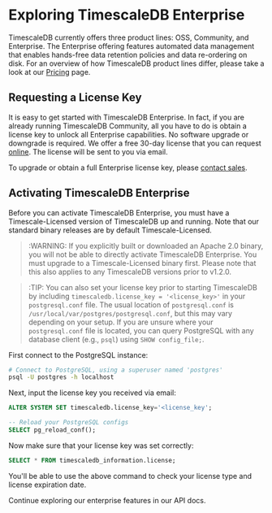# Exploring TimescaleDB Enterprise

TimescaleDB currently offers three product lines: OSS, Community, and Enterprise. 
The Enterprise offering features automated data management that enables hands-free data retention policies 
and data re-ordering on disk. For an overview of how TimescaleDB product lines differ, 
please take a look at our [Pricing][pricing] page.

## Requesting a License Key

It is easy to get started with TimescaleDB Enterprise. In fact, if you are already 
running TimescaleDB Community, all you have to do is obtain a license key to unlock 
all Enterprise capabilities. No software upgrade or downgrade is required. We offer a free 30-day license 
that you can request [online][license]. The license will be sent to you via email. 

To upgrade or obtain a full Enterprise license key, please [contact sales][contact-sales].

## Activating TimescaleDB Enterprise

Before you can activate TimescaleDB Enterprise, you must have a Timescale-Licensed version of 
TimescaleDB up and running. Note that our standard binary releases are by default Timescale-Licensed. 

>:WARNING: If you explicitly built or downloaded an Apache 2.0 binary, you will not be able to 
directly activate TimescaleDB Enterprise. You must upgrade to a Timescale-Licensed binary first. 
Please note that this also applies to any TimescaleDB versions prior to v1.2.0.

>:TIP: You can also set your license key prior to starting TimescaleDB by including 
`timescaledb.license_key = '<license_key>'` in your `postgresql.conf` file. 
The usual location of `postgresql.conf` is `/usr/local/var/postgres/postgresql.conf`, 
but this may vary depending on your setup. If you are unsure where your `postgresql.conf` file
is located, you can query PostgreSQL with any database client (e.g., `psql`)
using `SHOW config_file;`.

First connect to the PostgreSQL instance:

```bash
# Connect to PostgreSQL, using a superuser named 'postgres'
psql -U postgres -h localhost
```

Next, input the license key you received via email:

```sql
ALTER SYSTEM SET timescaledb.license_key='<license_key';

-- Reload your PostgreSQL configs
SELECT pg_reload_conf();
```

Now make sure that your license key was set correctly:

```sql
SELECT * FROM timescaledb_information.license;
```

You'll be able to use the above command to check your license type and license expiration date.

Continue exploring our enterprise features in our API docs.


[pricing]: https://www.timescale.com/pricing
[license]: https://www.timescale.com/license
[contact-sales]: https://www.timescale.com/contact
